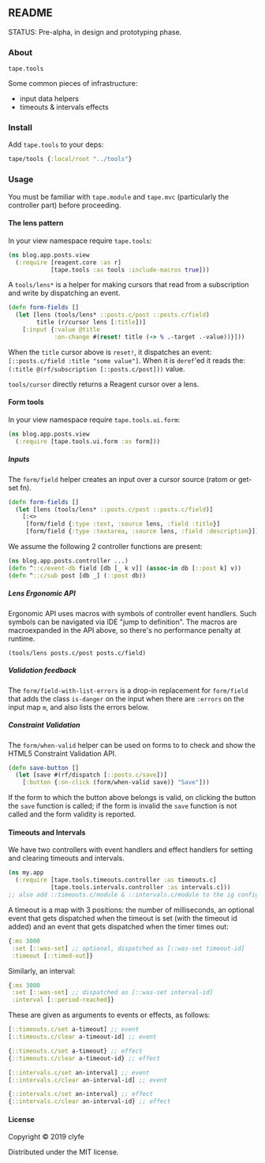 ## README

STATUS: Pre-alpha, in design and prototyping phase.

### About

`tape.tools`

Some common pieces of infrastructure:
- input data helpers
- timeouts & intervals effects

### Install

Add `tape.tools` to your deps:

```clojure
tape/tools {:local/root "../tools"}
```

### Usage

You must be familiar with `tape.module` and `tape.mvc` (particularly the
controller part) before proceeding.

#### The lens pattern

In your view namespace require `tape.tools`:

```clojure
(ns blog.app.posts.view
  (:require [reagent.core :as r]
            [tape.tools :as tools :include-macros true]))
```

A `tools/lens*` is a helper for making cursors that read from a subscription and
write by dispatching an event.

```clojure
(defn form-fields []
  (let [lens (tools/lens* ::posts.c/post ::posts.c/field)
        title (r/cursor lens [:title])]
    [:input {:value @title
             :on-change #(reset! title (-> % .-target .-value))}]))
```

When the `title` cursor above is `reset!`, it dispatches an event:
`[::posts.c/field :title "some value"]`. When it is `deref`'ed it reads the:
`(:title @(rf/subscription [::posts.c/post]))` value.

`tools/cursor` directly returns a Reagent cursor over a lens.

#### Form tools

In your view namespace require `tape.tools.ui.form`:

```clojure
(ns blog.app.posts.view
  (:require [tape.tools.ui.form :as form]))
```

##### Inputs

The `form/field` helper creates an input over a cursor source (ratom or get-set
fn).

```clojure
(defn form-fields []
  (let [lens (tools/lens* ::posts.c/post ::posts.c/field)]
    [:<>
     [form/field {:type :text, :source lens, :field :title}]
     [form/field {:type :textarea, :source lens, :field :description}]]))

```

We assume the following 2 controller functions are present:

```clojure
(ns blog.app.posts.controller ...)
(defn ^::c/event-db field [db [_ k v]] (assoc-in db [::post k] v))
(defn ^::c/sub post [db _] (::post db))
```

##### Lens Ergonomic API

Ergonomic API uses macros with symbols of controller event handlers. Such
symbols can be navigated via IDE "jump to definition". The macros are
macroexpanded in the API above, so there's no performance penalty at runtime.

`(tools/lens posts.c/post posts.c/field)`

##### Validation feedback

The `form/field-with-list-errors` is a drop-in replacement for `form/field`
that adds the class `is-danger` on the input when there are `:errors` on the
input map `m`, and also lists the errors below.

##### Constraint Validation

The `form/when-valid` helper can be used on forms to to check and show the
HTML5 Constraint Validation API.

```clojure
(defn save-button []
  (let [save #(rf/dispatch [::posts.c/save])]
    [:button {:on-click (form/when-valid save)} "Save"]))
```

If the form to which the button above belongs is valid, on clicking the button
the `save` function is called; if the form is invalid the `save` function is
not called and the form validity is reported.

#### Timeouts and Intervals

We have two controllers with event handlers and effect handlers for setting and
clearing timeouts and intervals.

```clojure
(ns my.app
  (:require [tape.tools.timeouts.controller :as timeouts.c]
            [tape.tools.intervals.controller :as intervals.c]))
;; also add ::timeouts.c/module & ::intervals.c/module to the ig config map
```

A timeout is a map with 3 positions: the number of milliseconds, an optional
event that gets dispatched when the timeout is set (with the timeout id added)
and an event that gets dispatched when the timer times out:

```clojure
{:ms 3000
 :set [::was-set] ;; optional, dispatched as [::was-set timeout-id]
 :timeout [::timed-out]}
```

Similarly, an interval:

```clojure
{:ms 3000
 :set [::was-set] ;; dispatched as [::was-set interval-id]
 :interval [::period-reached]}
```

These are given as arguments to events or effects, as follows:

```clojure
[::timeouts.c/set a-timeout] ;; event
[::timeouts.c/clear a-timeout-id] ;; event

{::timeouts.c/set a-timeout} ;; effect
{::timeouts.c/clear a-timeout-id} ;; effect

[::intervals.c/set an-interval] ;; event
[::intervals.c/clear an-interval-id] ;; event

{::intervals.c/set an-interval} ;; effect
{::intervals.c/clear an-interval-id} ;; effect
```

#### License

Copyright © 2019 clyfe

Distributed under the MIT license.
